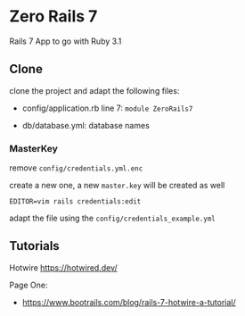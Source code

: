 # Zero Rails 7

Rails 7 App to go with Ruby 3.1


## Clone

clone the project and adapt the following files:

* config/application.rb line 7: `module ZeroRails7`

* db/database.yml: database names

### MasterKey

remove `config/credentials.yml.enc`

create a new one, a new `master.key` will be created as well

`EDITOR=vim rails credentials:edit`

adapt the file using the `config/credentials_example.yml`


## Tutorials

Hotwire https://hotwired.dev/

Page One:

* https://www.bootrails.com/blog/rails-7-hotwire-a-tutorial/
